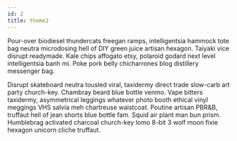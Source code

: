 ```yaml
---
id: 2
title: theme2
---
```


Pour-over biodiesel thundercats freegan ramps, intelligentsia hammock tote bag neutra microdosing hell of DIY green juice artisan hexagon. Taiyaki vice disrupt readymade. Kale chips affogato etsy, polaroid godard next level intelligentsia banh mi. Poke pork belly chicharrones blog distillery messenger bag.

Disrupt skateboard neutra tousled viral, taxidermy direct trade slow-carb art party church-key. Chambray beard blue bottle venmo. Vape bitters taxidermy, asymmetrical leggings whatever photo booth ethical vinyl meggings VHS salvia meh chartreuse waistcoat. Poutine artisan PBR&B, truffaut hell of jean shorts blue bottle fam. Squid air plant man bun prism. Humblebrag activated charcoal church-key lomo 8-bit 3 wolf moon fixie hexagon unicorn cliche truffaut.
